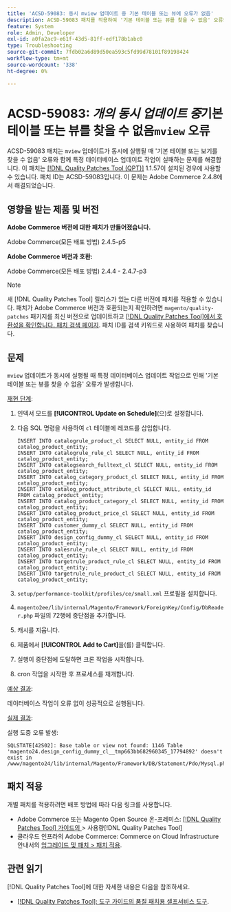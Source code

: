 ```yaml
---
title: 'ACSD-59083: 동시 mview 업데이트 중 기본 테이블 또는 뷰에 오류가 없음'
description: ACSD-59083 패치를 적용하여 '기본 테이블 또는 뷰를 찾을 수 없음' 오류와 함께 특정 데이터베이스 업데이트 작업이 실패하는 Adobe Commerce 문제를 해결합니다.
feature: System
role: Admin, Developer
exl-id: a0fa2ac9-e61f-43d5-81ff-edf178b1abc0
type: Troubleshooting
source-git-commit: 7fdb02a6d89d50ea593c5fd99d78101f89198424
workflow-type: tm+mt
source-wordcount: '338'
ht-degree: 0%

---
```


# ACSD-59083: *개의 동시 업데이트 중*&#x200B;기본 테이블 또는 뷰를 찾을 수 없음`mview` 오류

ACSD-59083 패치는 `mview` 업데이트가 동시에 실행될 때 &#39;기본 테이블 또는 보기를 찾을 수 없음&#39; 오류와 함께 특정 데이터베이스 업데이트 작업이 실패하는 문제를 해결합니다. 이 패치는 [[!DNL Quality Patches Tool (QPT)]](/help/tools/quality-patches-tool/quality-patches-tool-to-self-serve-quality-patches.md) 1.1.57이 설치된 경우에 사용할 수 있습니다. 패치 ID는 ACSD-59083입니다. 이 문제는 Adobe Commerce 2.4.8에서 해결되었습니다.

## 영향을 받는 제품 및 버전

**Adobe Commerce 버전에 대한 패치가 만들어졌습니다.**

Adobe Commerce(모든 배포 방법) 2.4.5-p5

**Adobe Commerce 버전과 호환:**

Adobe Commerce(모든 배포 방법) 2.4.4 - 2.4.7-p3

>[!NOTE]
>
>새 [!DNL Quality Patches Tool] 릴리스가 있는 다른 버전에 패치를 적용할 수 있습니다. 패치가 Adobe Commerce 버전과 호환되는지 확인하려면 `magento/quality-patches` 패키지를 최신 버전으로 업데이트하고 [[!DNL Quality Patches Tool]에서 호환성을 확인합니다. 패치 검색 페이지](https://experienceleague.adobe.com/tools/commerce-quality-patches/index.html?lang=ko). 패치 ID를 검색 키워드로 사용하여 패치를 찾습니다.

## 문제

`mview` 업데이트가 동시에 실행될 때 특정 데이터베이스 업데이트 작업으로 인해 &#39;기본 테이블 또는 뷰를 찾을 수 없음&#39; 오류가 발생합니다.

<u>재현 단계</u>:

1. 인덱서 모드를 **[!UICONTROL Update on Schedule]**(으)로 설정합니다.
1. 다음 SQL 명령을 사용하여 `cl` 테이블에 레코드를 삽입합니다.

   ```
   INSERT INTO catalogrule_product_cl SELECT NULL, entity_id FROM catalog_product_entity;
   INSERT INTO catalogrule_rule_cl SELECT NULL, entity_id FROM catalog_product_entity;
   INSERT INTO catalogsearch_fulltext_cl SELECT NULL, entity_id FROM catalog_product_entity;
   INSERT INTO catalog_category_product_cl SELECT NULL, entity_id FROM catalog_product_entity;
   INSERT INTO catalog_product_attribute_cl SELECT NULL, entity_id FROM catalog_product_entity;
   INSERT INTO catalog_product_category_cl SELECT NULL, entity_id FROM catalog_product_entity;
   INSERT INTO catalog_product_price_cl SELECT NULL, entity_id FROM catalog_product_entity;
   INSERT INTO customer_dummy_cl SELECT NULL, entity_id FROM catalog_product_entity;
   INSERT INTO design_config_dummy_cl SELECT NULL, entity_id FROM catalog_product_entity;
   INSERT INTO salesrule_rule_cl SELECT NULL, entity_id FROM catalog_product_entity;
   INSERT INTO targetrule_product_rule_cl SELECT NULL, entity_id FROM catalog_product_entity;
   INSERT INTO targetrule_rule_product_cl SELECT NULL, entity_id FROM catalog_product_entity;
   ```

1. `setup/performance-toolkit/profiles/ce/small.xml` 프로필을 설치합니다.
1. `magento2ee/lib/internal/Magento/Framework/ForeignKey/Config/DbReader.php` 파일의 72행에 중단점을 추가합니다.
1. 캐시를 지웁니다.
1. 제품에서 **[!UICONTROL Add to Cart]**&#x200B;을(를) 클릭합니다.
1. 실행이 중단점에 도달하면 크론 작업을 시작합니다.
1. cron 작업을 시작한 후 프로세스를 재개합니다.

<u>예상 결과</u>:

데이터베이스 작업이 오류 없이 성공적으로 실행됩니다.

<u>실제 결과</u>:

실행 도중 오류 발생:

```
SQLSTATE[42S02]: Base table or view not found: 1146 Table 'magento24.design_config_dummy_cl__tmp663bb682960345_17794892' doesn't exist in /www/magento24/lib/internal/Magento/Framework/DB/Statement/Pdo/Mysql.php:90
```

## 패치 적용

개별 패치를 적용하려면 배포 방법에 따라 다음 링크를 사용합니다.

* Adobe Commerce 또는 Magento Open Source 온-프레미스: [[!DNL Quality Patches Tool]  가이드의 &#x200B;](/help/tools/quality-patches-tool/usage.md)> 사용량[!DNL Quality Patches Tool]
* 클라우드 인프라의 Adobe Commerce: Commerce on Cloud Infrastructure 안내서의 [업그레이드 및 패치 > 패치 적용](https://experienceleague.adobe.com/docs/commerce-cloud-service/user-guide/develop/upgrade/apply-patches.html?lang=ko).


## 관련 읽기

[!DNL Quality Patches Tool]에 대한 자세한 내용은 다음을 참조하세요.

* [[!DNL Quality Patches Tool]: 도구 가이드의 품질 패치용 셀프서비스 도구](/help/tools/quality-patches-tool/quality-patches-tool-to-self-serve-quality-patches.md).
